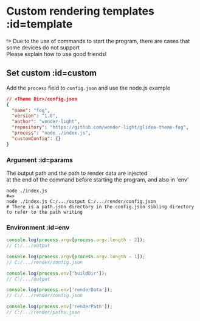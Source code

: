 ﻿# Custom rendering templates :id=template

!> Due to the use of commands to start the program, there are cases that some devices do not support\
Please explain how to use good friends!

## Set custom :id=custom

Add the `process` field to `config.json` and use the node.js example

```json
// <Theme Dir>/config.json
{
  "name": "fog",
  "version": "1.0",
  "author": "wonder-light",
  "repository": "https://github.com/wonder-light/glidea-theme-fog",
  "process": "node ./index.js",
  "customConfig": {}
}
```

### Argument :id=params

The output path and the path to render data are injected \
at the end of the command before starting the program, and also in 'env'

```shell
node ./index.js  
#=>
node ./index.js C:/.../output C:/.../render/config.json
# There is a path.json directory in the config.json sibling directory to refer to the path writing
```

### Environment :id=env

```js
console.log(process.argv[process.argv.length - 2]);
// C:/.../output

console.log(process.argv[process.argv.length - 1]);
// C:/.../render/config.json

console.log(process.env['buildDir']);
// C:/.../output

console.log(process.env['renderData']);
// C:/.../render/config.json

console.log(process.env['renderPath']);
// C:/.../render/paths.json
```

